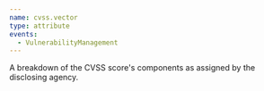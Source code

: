 ```yaml
---
name: cvss.vector
type: attribute
events:
  - VulnerabilityManagement
---
```


A breakdown of the CVSS score's components as assigned by the disclosing agency.
